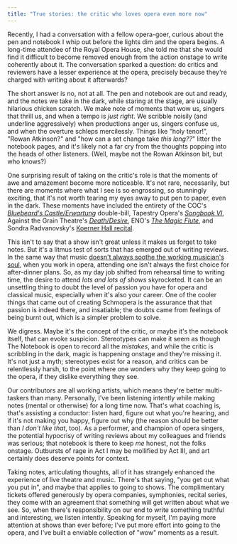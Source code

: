 ```yaml
---
title: "True stories: the critic who loves opera even more now"
---
```


Recently, I had a conversation with a fellow opera-goer, curious about the pen and notebook I whip out before the lights dim and the opera begins. A long-time attendee of the Royal Opera House, she told me that she would find it difficult to become removed enough from the action onstage to write coherently about it. The conversation sparked a question: do critics and reviewers have a lesser experience at the opera, precisely because they're charged with writing about it afterwards?

The short answer is no, not at all. The pen and notebook are out and ready, and the notes we take in the dark, while staring at the stage, are usually hilarious chicken scratch. We make note of moments that wow us, singers that thrill us, and when a tempo is *just right*. We scribble noisily (and underline aggressively) when productions anger us, singers confuse us, and when the overture schleps mercilessly. Things like "holy tenor!", "Rowan Atkinson?" and "how can a set change take *this long??*" litter the notebook pages, and it's likely not a far cry from the thoughts popping into the heads of other listeners. (Well, maybe not the Rowan Atkinson bit, but who knows?)

One surprising result of taking on the critic's role is that the moments of awe and amazement become more noticeable. It's not rare, necessarily, but there are moments where what I see is so engrossing, so stunningly exciting, that it's not worth tearing my eyes away to put pen to paper, even in the dark. These moments have included the entirety of the COC's [*Bluebeard's Castle/Erwartung*](/in-review-bluebeards-castle-erwartung/) double-bill, Tapestry Opera's [*Songbook VI*](/he-saidshe-said-songbook-vi/), Against the Grain Theatre's [*Death/Desire*](/in-review-death-desire/), ENO's [*The Magic Flute*](/in-review-enos-the-magic-flute/), and Sondra Radvanovsky's [Koerner Hall recital](/in-review-sondra-radvanovsky-at-koerner-hall/). 

This isn't to say that a show isn't great unless it makes us forget to take notes. But it's a litmus test of sorts that has emerged out of writing reviews. In the same way that music [doesn't always soothe the working musician's soul](/music-the-musicians-therapy-except-when-its-not/), when you work in opera, attending one isn't always the first choice for after-dinner plans. So, as my day job shifted from rehearsal time to writing time, the desire to attend *lots and lots of shows* skyrocketed. It can be an unsettling thing to doubt the level of passion you have for opera and classical music, especially when it's also your career. One of the cooler things that came out of creating Schmopera is the assurance that that passion is indeed there, and insatiable; the doubts came from feelings of being burnt out, which is a simpler problem to solve.

We digress. Maybe it's the concept of the critic, or maybe it's the notebook itself, that can evoke suspicion. Stereotypes can make it seem as though The Notebook is open to record all the *mistakes*, and while the critic is scribbling in the dark, magic is happening onstage and they're missing it. It's not just a myth; stereotypes exist for a reason, and critics can be relentlessly harsh, to the point where one wonders why they keep going to the opera, if they dislike everything they see. 

Our contributors are all working artists, which means they're better multi-taskers than many. Personally, I've been listening intently while making notes (mental or otherwise) for a long time now. That's what coaching is, that's assisting a conductor: listen hard, figure out what you're hearing, and if it's not making you happy, figure out why (the reason should be better than *I don't like that*, too). As a performer, and champion of opera singers, the potential hypocrisy of writing reviews about my colleagues and friends was serious; that notebook is there to keep *me* honest, not the folks onstage. Outbursts of rage in Act I may be mollified by Act III, and art certainly does deserve points for context.

Taking notes, articulating thoughts, all of it has strangely enhanced the experience of live theatre and music. There's that saying, "you get out what you put in", and maybe that applies to going to shows. The complimentary tickets offered generously by opera companies, symphonies, recital series, they come with an agreement that something will get written about what we see. So, when there's responsibility on our end to write something truthful and interesting, we listen intently. Speaking for myself, I'm paying more attention at shows than ever before; I've put more effort into going to the opera, and I've built a enviable collection of "wow" moments as a result.
